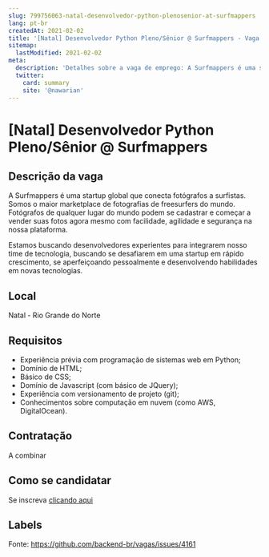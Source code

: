 ```yaml
---
slug: 799756063-natal-desenvolvedor-python-plenosenior-at-surfmappers
lang: pt-br
createdAt: 2021-02-02
title: '[Natal] Desenvolvedor Python Pleno/Sênior @ Surfmappers - Vaga de Emprego'
sitemap:
  lastModified: 2021-02-02
meta:
  description: 'Detalhes sobre a vaga de emprego: A Surfmappers é uma startup global que conecta fotógrafos a surfistas. Somos o maior marketplace de fotografias de freesurfers do mundo. Fotógrafos de qualquer lugar do mundo podem se cadastrar e começar a vender suas fotos agora mesmo com facilidade, agilidade e segurança na nossa plataforma. Estamos buscando desenvolvedores experientes para integrarem nosso time de tecnologia, buscando se desafiarem em uma startup em rápido crescimento, se aperfeiçoando pessoalmente e desenvolvendo habilidades em novas tecnologias.'
  twitter:
    card: summary
    site: '@nawarian'
---
```


# [Natal] Desenvolvedor Python Pleno/Sênior @ Surfmappers

## Descrição da vaga

A Surfmappers é uma startup global que conecta fotógrafos a surfistas. Somos o maior marketplace de fotografias de freesurfers do mundo. Fotógrafos de qualquer lugar do mundo podem se cadastrar e começar a vender suas fotos agora mesmo com facilidade, agilidade e segurança na nossa plataforma.

Estamos buscando desenvolvedores experientes para integrarem nosso time de tecnologia, buscando se desafiarem em uma startup em rápido crescimento, se aperfeiçoando pessoalmente e desenvolvendo habilidades em novas tecnologias.

## Local

Natal - Rio Grande do Norte

## Requisitos

- Experiência prévia com programação de sistemas web em Python;
- Domínio de HTML;
- Básico de CSS;
- Domínio de Javascript (com básico de JQuery);
- Experiência com versionamento de projeto (git);
- Conhecimentos sobre computação em nuvem (como AWS, DigitalOcean).

## Contratação

A combinar

## Como se candidatar

Se inscreva [clicando aqui](https://www.pyjobs.com.br/job/2047)

## Labels



Fonte: https://github.com/backend-br/vagas/issues/4161